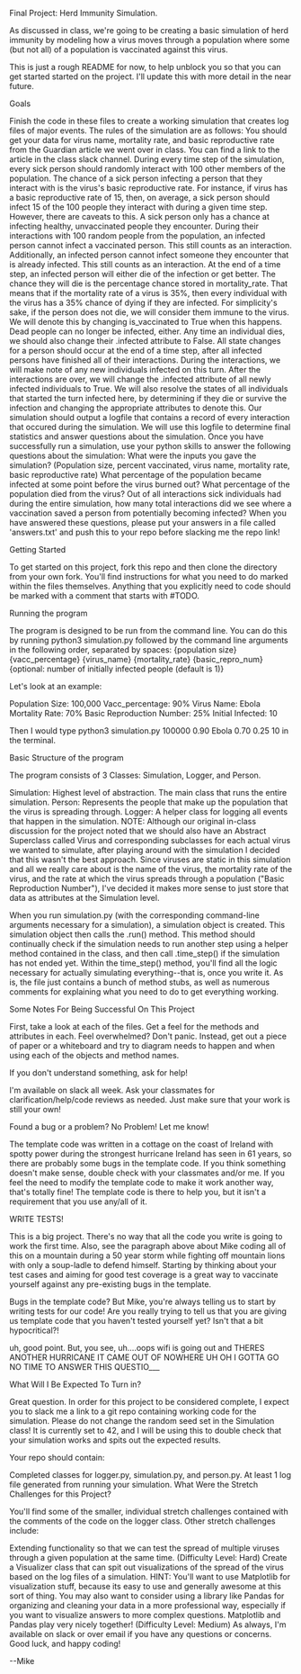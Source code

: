 Final Project: Herd Immunity Simulation.

As discussed in class, we're going to be creating a basic simulation of herd immunity by modeling how a virus moves through a population where some (but not all) of a population is vaccinated against this virus.

This is just a rough README for now, to help unblock you so that you can get started started on the project. I'll update this with more detail in the near future.

Goals

Finish the code in these files to create a working simulation that creates log files of major events.
The rules of the simulation are as follows:
You should get your data for virus name, mortality rate, and basic reproductive rate from the Guardian article we went over in class. You can find a link to the article in the class slack channel.
During every time step of the simulation, every sick person should randomly interact with 100 other members of the population. The chance of a sick person infecting a person that they interact with is the virus's basic reproductive rate. For instance, if virus has a basic reproductive rate of 15, then, on average, a sick person should infect 15 of the 100 people they interact with during a given time step. However, there are caveats to this. A sick person only has a chance at infecting healthy, unvaccinated people they encounter.
During their interactions with 100 random people from the population, an infected person cannot infect a vaccinated person. This still counts as an interaction.
Additionally, an infected person cannot infect someone they encounter that is already infected. This still counts as an interaction.
At the end of a time step, an infected person will either die of the infection or get better. The chance they will die is the percentage chance stored in mortality_rate. That means that if the mortality rate of a virus is 35%, then every individual with the virus has a 35% chance of dying if they are infected. For simplicity's sake, if the person does not die, we will consider them immune to the virus. We will denote this by changing is_vaccinated to True when this happens.
Dead people can no longer be infected, either. Any time an individual dies, we should also change their .infected attribute to False.
All state changes for a person should occur at the end of a time step, after all infected persons have finished all of their interactions. During the interactions, we will make note of any new individuals infected on this turn. After the interactions are over, we will change the .infected attribute of all newly infected individuals to True. We will also resolve the states of all individuals that started the turn infected here, by determining if they die or survive the infection and changing the appropriate attributes to denote this.
Our simulation should output a logfile that contains a record of every interaction that occured during the simulation. We will use this logfile to determine final statistics and answer questions about the simulation.
Once you have successfully run a simulation, use your python skills to answer the following questions about the simulation:
What were the inputs you gave the simulation? (Population size, percent vaccinated, virus name, mortality rate, basic reproductive rate)
What percentage of the population became infected at some point before the virus burned out?
What percentage of the population died from the virus?
Out of all interactions sick individuals had during the entire simulation, how many total interactions did we see where a vaccination saved a person from potentially becoming infected?
When you have answered these questions, please put your answers in a file called 'answers.txt' and push this to your repo before slacking me the repo link!

Getting Started

To get started on this project, fork this repo and then clone the directory from your own fork. You'll find instructions for what you need to do marked within the files themselves. Anything that you explicitly need to code should be marked with a comment that starts with #TODO.

Running the program

The program is designed to be run from the command line. You can do this by running python3 simulation.py followed by the command line arguments in the following order, separated by spaces: {population size} {vacc_percentage} {virus_name} {mortality_rate} {basic_repro_num} {optional: number of initially infected people (default is 1)}

Let's look at an example:

Population Size: 100,000 Vacc_percentage: 90% Virus Name: Ebola Mortality Rate: 70% Basic Reproduction Number: 25% Initial Infected: 10

Then I would type python3 simulation.py 100000 0.90 Ebola 0.70 0.25 10 in the terminal.

Basic Structure of the program

The program consists of 3 Classes: Simulation, Logger, and Person.

Simulation: Highest level of abstraction. The main class that runs the entire simulation.
Person: Represents the people that make up the population that the virus is spreading through.
Logger: A helper class for logging all events that happen in the simulation.
NOTE: Although our original in-class discussion for the project noted that we should also have an Abstract Superclass called Virus and corresponding subclasses for each actual virus we wanted to simulate, after playing around with the simulation I decided that this wasn't the best approach. Since viruses are static in this simulation and all we really care about is the name of the virus, the mortality rate of the virus, and the rate at which the virus spreads through a population ("Basic Reproduction Number"), I've decided it makes more sense to just store that data as attributes at the Simulation level.

When you run simulation.py (with the corresponding command-line arguments necessary for a simulation), a simulation object is created. This simulation object then calls the .run() method. This method should continually check if the simulation needs to run another step using a helper method contained in the class, and then call .time_step() if the simulation has not ended yet. Within the time_step() method, you'll find all the logic necessary for actually simulating everything--that is, once you write it. As is, the file just contains a bunch of method stubs, as well as numerous comments for explaining what you need to do to get everything working.

Some Notes For Being Successful On This Project

First, take a look at each of the files. Get a feel for the methods and attributes in each. Feel overwhelmed? Don't panic. Instead, get out a piece of paper or a whiteboard and try to diagram needs to happen and when using each of the objects and method names.

If you don't understand something, ask for help!

I'm available on slack all week. Ask your classmates for clarification/help/code reviews as needed. Just make sure that your work is still your own!

Found a bug or a problem? No Problem! Let me know!

The template code was written in a cottage on the coast of Ireland with spotty power during the strongest hurricane Ireland has seen in 61 years, so there are probably some bugs in the template code. If you think something doesn't make sense, double check with your classmates and/or me. If you feel the need to modify the template code to make it work another way, that's totally fine! The template code is there to help you, but it isn't a requirement that you use any/all of it.

WRITE TESTS!

This is a big project. There's no way that all the code you write is going to work the first time. Also, see the paragraph above about Mike coding all of this on a mountain during a 50 year storm while fighting off mountain lions with only a soup-ladle to defend himself. Starting by thinking about your test cases and aiming for good test coverage is a great way to vaccinate yourself against any pre-existing bugs in the template.

Bugs in the template code? But Mike, you're always telling us to start by writing tests for our code! Are you really trying to tell us that you are giving us template code that you haven't tested yourself yet? Isn't that a bit hypocritical?!

uh, good point. But, you see, uh....oops wifi is going out and THERES ANOTHER HURRICANE IT CAME OUT OF NOWHERE UH OH I GOTTA GO NO TIME TO ANSWER THIS QUESTIO___

What Will I Be Expected To Turn in?

Great question. In order for this project to be considered complete, I expect you to slack me a link to a git repo containing working code for the simulation. Please do not change the random seed set in the Simulation class! It is currently set to 42, and I will be using this to double check that your simulation works and spits out the expected results.

Your repo should contain:

Completed classes for logger.py, simulation.py, and person.py.
At least 1 log file generated from running your simulation.
What Were the Stretch Challenges for this Project?

You'll find some of the smaller, individual stretch challenges contained with the comments of the code on the logger class. Other stretch challenges include:

Extending functionality so that we can test the spread of multiple viruses through a given population at the same time. (Difficulty Level: Hard)
Create a Visualizer class that can spit out visualizations of the spread of the virus based on the log files of a simulation. HINT: You'll want to use Matplotlib for visualization stuff, because its easy to use and generally awesome at this sort of thing. You may also want to consider using a library like Pandas for organizing and cleaning your data in a more professional way, especially if you want to visualize answers to more complex questions. Matplotlib and Pandas play very nicely together! (Difficulty Level: Medium)
As always, I'm available on slack or over email if you have any questions or concerns. Good luck, and happy coding!

--Mike